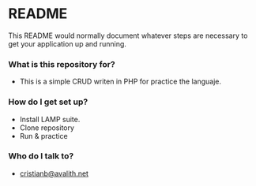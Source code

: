 # README #

This README would normally document whatever steps are necessary to get your application up and running.

### What is this repository for? ###

* This is a simple CRUD writen in PHP for practice the languaje.

### How do I get set up? ###

* Install LAMP suite.
* Clone repository
* Run & practice

### Who do I talk to? ###

* cristianb@avalith.net
